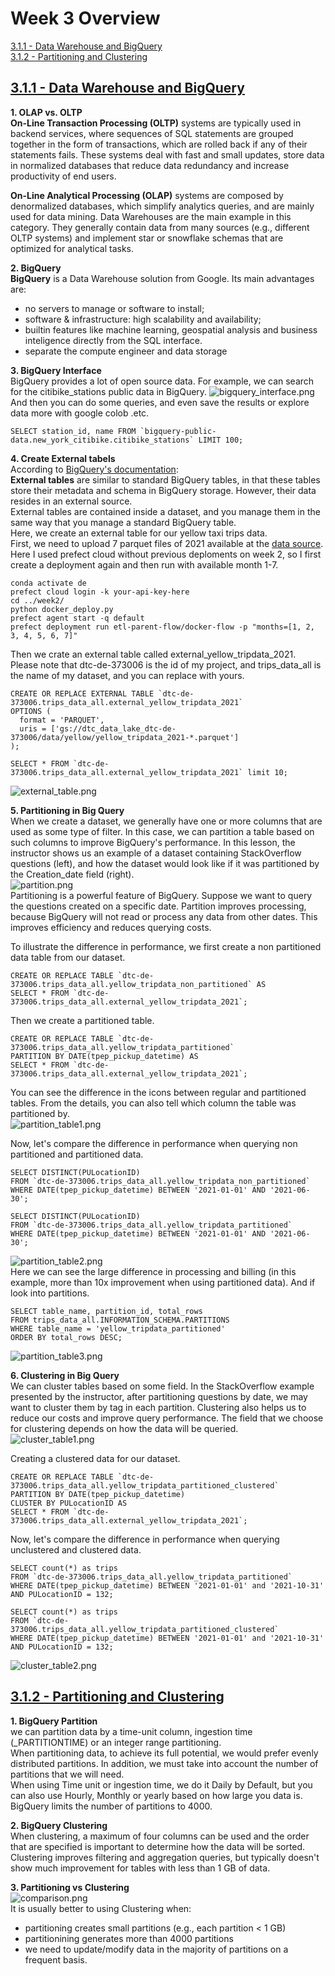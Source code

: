 # Week 3 Overview

[3.1.1 - Data Warehouse and BigQuery](#311---data-warehouse-and-bigquery)<br />
[3.1.2 - Partitioning and Clustering](#312---partitioning-and-clustering)<br />


## [3.1.1 - Data Warehouse and BigQuery](https://www.youtube.com/watch?v=jrHljAoD6nM&list=PL3MmuxUbc_hJed7dXYoJw8DoCuVHhGEQb&index=25)
**1. OLAP vs. OLTP**<br />
**On-Line Transaction Processing (OLTP)** systems are typically used in backend services, where sequences of SQL statements are grouped together in the form of transactions, which are rolled back if any of their statements fails. These systems deal with fast and small updates, store data in normalized databases that reduce data redundancy and increase productivity of end users.<br />

**On-Line Analytical Processing (OLAP)** systems are composed by denormalized databases, which simplify analytics queries, and are mainly used for data mining.
Data Warehouses are the main example in this category. They generally contain data from many sources (e.g., different OLTP systems) and implement star or snowflake schemas that are optimized for analytical tasks.<br />

**2. BigQuery**<br />
**BigQuery** is a Data Warehouse solution from Google. Its main advantages are: <br />
* no servers to manage or software to install; <br />
* software & infrastructure: high scalability and availability; <br />
* builtin features like machine learning, geospatial analysis and business inteligence directly from the SQL interface.
* separate the compute engineer and data storage

**3. BigQuery Interface**<br />
BigQuery provides a lot of open source data. For example, we can search for the citibike_stations public data in BigQuery.
![bigquery_interface.png](./img/bigquery_interface.png)<br />
And then you can do some queries, and even save the results or explore data more with google colob .etc.
```
SELECT station_id, name FROM `bigquery-public-data.new_york_citibike.citibike_stations` LIMIT 100;
```

**4. Create External tabels**<br />
According to [BigQuery's documentation](https://cloud.google.com/bigquery/docs/external-data-sources):<br />
**External tables** are similar to standard BigQuery tables, in that these tables store their metadata and schema in BigQuery storage. However, their data resides in an external source.<br />
External tables are contained inside a dataset, and you manage them in the same way that you manage a standard BigQuery table.<br />
Here, we create an external table for our yellow taxi trips data. <br />
First, we need to upload 7 parquet files of 2021 available at the [data source](https://github.com/DataTalksClub/nyc-tlc-data/releases/tag/yellow). Here I used prefect cloud without previous deploments on week 2, so I first create a deployment again and then run with available month 1-7.
```
conda activate de
prefect cloud login -k your-api-key-here
cd ../week2/
python docker_deploy.py
prefect agent start -q default
prefect deployment run etl-parent-flow/docker-flow -p "months=[1, 2, 3, 4, 5, 6, 7]"
```
Then we crate an external table called external_yellow_tripdata_2021. Please note that dtc-de-373006 is the id of my project, and trips_data_all is the name of my dataset, and you can replace with yours.
```
CREATE OR REPLACE EXTERNAL TABLE `dtc-de-373006.trips_data_all.external_yellow_tripdata_2021`
OPTIONS (
  format = 'PARQUET',
  uris = ['gs://dtc_data_lake_dtc-de-373006/data/yellow/yellow_tripdata_2021-*.parquet']
);

SELECT * FROM `dtc-de-373006.trips_data_all.external_yellow_tripdata_2021` limit 10;
```
![external_table.png](./img/external_table.png)<br />


**5. Partitioning in Big Query**<br />
When we create a dataset, we generally have one or more columns that are used as some type of filter. In this case, we can partition a table based on such columns to improve BigQuery's performance. In this lesson, the instructor shows us an example of a dataset containing StackOverflow questions (left), and how the dataset would look like if it was partitioned by the Creation_date field (right).<br />
![partition.png](./img/partition.png)<br />
Partitioning is a powerful feature of BigQuery. Suppose we want to query the questions created on a specific date. Partition improves processing, because BigQuery will not read or process any data from other dates. This improves efficiency and reduces querying costs.<br />

To illustrate the difference in performance, we first create a non partitioned data table from our dataset.
```
CREATE OR REPLACE TABLE `dtc-de-373006.trips_data_all.yellow_tripdata_non_partitioned` AS
SELECT * FROM `dtc-de-373006.trips_data_all.external_yellow_tripdata_2021`;
```
Then we create a partitioned table.
```
CREATE OR REPLACE TABLE `dtc-de-373006.trips_data_all.yellow_tripdata_partitioned` 
PARTITION BY DATE(tpep_pickup_datetime) AS
SELECT * FROM `dtc-de-373006.trips_data_all.external_yellow_tripdata_2021`;
```
You can see the difference in the icons between regular and partitioned tables. From the details, you can also tell which column the table was partitioned by.<br />
![partition_table1.png](./img/partition_table1.png)<br />

Now, let's compare the difference in performance when querying non partitioned and partitioned data.
```
SELECT DISTINCT(PULocationID)
FROM `dtc-de-373006.trips_data_all.yellow_tripdata_non_partitioned`
WHERE DATE(tpep_pickup_datetime) BETWEEN '2021-01-01' AND '2021-06-30';

SELECT DISTINCT(PULocationID)
FROM `dtc-de-373006.trips_data_all.yellow_tripdata_partitioned`
WHERE DATE(tpep_pickup_datetime) BETWEEN '2021-01-01' AND '2021-06-30';
```
![partition_table2.png](./img/partition_table2.png)<br />
Here we can see the large difference in processing and billing (in this example, more than 10x improvement when using partitioned data).
And if look into partitions.
```
SELECT table_name, partition_id, total_rows
FROM trips_data_all.INFORMATION_SCHEMA.PARTITIONS
WHERE table_name = 'yellow_tripdata_partitioned'
ORDER BY total_rows DESC;
````
![partition_table3.png](./img/partition_table3.png)<br />


**6. Clustering in Big Query**<br />
We can cluster tables based on some field. In the StackOverflow example presented by the instructor, after partitioning questions by date, we may want to cluster them by tag in each partition. Clustering also helps us to reduce our costs and improve query performance. The field that we choose for clustering depends on how the data will be queried.<br />
![cluster_table1.png](./img/cluster_table1.png)<br />

Creating a clustered data for our dataset.
```
CREATE OR REPLACE TABLE `dtc-de-373006.trips_data_all.yellow_tripdata_partitioned_clustered`
PARTITION BY DATE(tpep_pickup_datetime)
CLUSTER BY PULocationID AS
SELECT * FROM `dtc-de-373006.trips_data_all.external_yellow_tripdata_2021`;
```
Now, let's compare the difference in performance when querying unclustered and clustered data.
```
SELECT count(*) as trips
FROM `dtc-de-373006.trips_data_all.yellow_tripdata_partitioned`
WHERE DATE(tpep_pickup_datetime) BETWEEN '2021-01-01' and '2021-10-31'
AND PULocationID = 132;

SELECT count(*) as trips
FROM `dtc-de-373006.trips_data_all.yellow_tripdata_partitioned_clustered`
WHERE DATE(tpep_pickup_datetime) BETWEEN '2021-01-01' and '2021-10-31'
AND PULocationID = 132;
```
![cluster_table2.png](./img/cluster_table2.png)<br />


## [3.1.2 - Partitioning and Clustering](https://www.youtube.com/watch?v=-CqXf7vhhDs&list=PL3MmuxUbc_hJed7dXYoJw8DoCuVHhGEQb&index=26)
**1. BigQuery Partition**<br />
we can partition data by a time-unit column, ingestion time (_PARTITIONTIME) or an integer range partitioning. <br />
When partitioning data, to achieve its full potential, we would prefer evenly distributed partitions. In addition, we must take into account the number of partitions that we will need. <br />
When using Time unit or ingestion time, we do it Daily by Default, but you can also use Hourly, Monthly or yearly based on how large you data is. <br />BigQuery limits the number of partitions to 4000.

**2. BigQuery Clustering**<br />
When clustering, a maximum of four columns can be used and the order that are specified is important to determine how the data will be sorted. <br />Clustering improves filtering and aggregation queries, but typically doesn't show much improvement for tables with less than 1 GB of data.<br />

**3. Partitioning vs Clustering**<br />
![comparison.png](./img/comparison.png)<br />
It is usually better to using Clustering when: 
* partitioning creates small partitions (e.g., each partition < 1 GB)
* partitionining generates more than 4000 partitions
* we need to update/modify data in the majority of partitions on a frequent basis.

